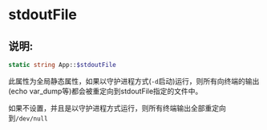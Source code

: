 # stdoutFile
## 说明:
```php
static string App::$stdoutFile
```

此属性为全局静态属性，如果以守护进程方式(```-d```启动)运行，则所有向终端的输出(echo var_dump等)都会被重定向到stdoutFile指定的文件中。

如果不设置，并且是以守护进程方式运行，则所有终端输出全部重定向到```/dev/null```


